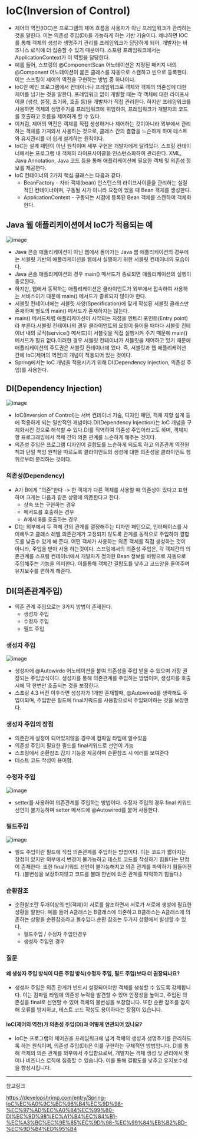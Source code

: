 # IoC(Inversion of Control)
- 제어의 역전(IOC)은 프로그램의 제어 흐름을 사용자가 아닌 프레임워크가 관리하는 것을 말한다. 이는 의존성 주입(DI)을 가능하게 하는 기반 기술이다. 왜냐하면 IOC를 통해 객체의 생성과 생명주기 관리를 프레임워크가 담당하게 되어, 개발자는 비즈니스 로직에 더 집중할 수 있기 때문이다. 스프링 프레임워크에서는 ApplicationContext가 이 역할을 담당한다.
- 예를 들어, 스프링의 @ComponentScan 어노테이션은 지정된 패키지 내의 @Component 어노테이션이 붙은 클래스를 자동으로 스캔하고 빈으로 등록한다. 이는 스프링이 제어의 역전을 구현하는 방법 중 하나이다.
- IoC란 메인 프로그램에서 컨테이너나 프레임워크로 객체와 객체의 의존성에 대한 제어를 넘기는 것을 말한다. 프레임워크 없이 개발할 때는 각 객체에 대한 라이프사이클 (생성, 설정, 초기화, 호출 등)을 개발자가 직접 관리한다. 하지만 프레임워크를 사용하면 객체의 생명주기를 프레임워크에 위임하여, 프레임워크가 개발자의 코드를 호출하고 흐름을 제어하게 할 수 있다.
- 이처럼, 제어의 역전은 객체를 직접 생성하거나 제어하는 것이아니라 외부에서 관리하는 객체를 가져와서 사용하는 것으로, 클레스 간의 결합을 느슨하게 하여 테스트와 유지관리를 더 쉽게 설계하는 원칙이다.
- IoC는 설계 패턴이 아닌 원칙이며 세부 구현은 개발자에게 달려있다. 스프링 컨테이너에서는 프로그램 내 객체의 라이프사이클을 인스턴스화하여 관리한다. XML, Java Annotation, Java 코드 등을 통해 애플리케이션에 필요한 객체 및 의존성 정보를 제공한다.
- IoC 컨테이너의 2가지 핵심 클래스는 다음과 같다.   
    - BeanFactory - 자바 객체(bean) 인스턴스의 라이프사이클을 관리하는 실질적인 컨테이너이며, 구동될 시가 아니라 요청이 있을 때 Bean 객체를 생성한다.
    - ApplicationContext - 구동되는 시점에 등록된 Bean 객체를 스캔하여 객체화한다.

## Java 웹 애플리케이션에서 IoC가 적용되는 예
![image](https://github.com/user-attachments/assets/39ec9ec3-eb33-46a2-9dc8-10d1d3f59d3c)

- Java 콘솔 애플리케이션이 아닌 웹에서 돌아가는 Java 웹 애플리케이션의 경우에는 서블릿 기반의 애플리케이션을 웹에서 실행하기 위한 서블릿 컨테이너의 모습이다.
- Java 콘솔 애플리케이션의 경우 main() 메서드가 종료되면 애플리케이션의 실행이 종료된다.
- 하지만, 웹에서 동작하는 애플리케이션은 클라이언트가 외부에서 접속하여 사용하는 서비스이기 때문에 main() 메서드가 종료되지 않아야 한다.
- 서블릿 컨테이너에는 서블릿 사양(Specification)에 맞게 작성된 서블릿 클래스만 존재하며 별도의 main() 메서드가 존재하지는 않는다.
- main() 메서드처럼 애플리케이션이 시작되는 지점을 엔트리 포인트(Entry point)라 부른다.서블릿 컨테이너의 경우 클라이언트의 요청이 들어올 때마다 서블릿 컨테이너 내의 로직(service() 메서드)이 서블릿을 직접 실행시켜 주기 때문에 main() 메서드가 필요 없다.이러한 경우 서블릿 컨테이너가 서블릿을 제어하고 있기 때문에 애플리케이션의 주도권은 서블릿 컨테이너에 있다. 즉, 서블릿과 웹 애플리케이션 간에 IoC(제어의 역전)의 개념이 적용되어 있는 것이다.
- Spring에서는 IoC 개념을 적용시키기 위해 DI(Dependency Injection, 의존성 주입)를 사용한다.
 
## DI(Dependency Injection)
![image](https://github.com/user-attachments/assets/bd1b8208-94bf-431e-8b52-f09226e35840)

- IoC(Inversion of Control)는 서버 컨테이너 기술, 디자인 패턴, 객체 지향 설계 등에 적용하게 되는 일반적인 개념이다.DI(Dependency Injection)는 IoC 개념을 구체화시킨 것으로 해석할 수 있다.DI를 직역하여 의존성 주입이라고도 하며, 객체지향 프로그래밍에서 객체 간의 의존 관계를 느슨하게 해주는 것이다.
- 의존성 주입은 프로그램 디자인이 결합도를 느슨하게 되도록 하고 의존관계 역전원칙과 단일 책임 원칙을 따르도록 클라이언트의 생성에 대한 의존성을 클라이언트 행위로부터 분리하는 것이다.

### 의존성(Dependency)
- A가 B에게 "의존"한다 -> 한 객체가 다른 객체를 사용할 때 의존성이 있다고 표현하며 크게는 다음과 같은 상황에 의존한다고 한다.
    - 상속 또는 구현하는 경우
    - 메서드를 호출하는 경우
    - A에서 B를 호출하는 경우
- DI는 외부에서 두 객체 간의 관계를 결정해주는 디자인 패턴으로, 인터페이스를 사이에두고 클래스 레벨 의존관계가 고정되지 않도록 관계를 동적으로 주입하여 결합도를 낮출수 있게 해 준다. 어떤 객체가 사용하는 의존 객체를 직접 생성하는 것이 아니라, 주입을 받아 사용 하는것이다. 스프링에서의 의존성 주입은, 각 객체간의 의존관계를 스프링 컨테이너에서 개발자가 정의한 Bean 정보를 바탕으로 자동으로 주입해주는 기능을 의미한다. 이를통해 객체간 결합도를 낮추고 코드양을 줄여주며 유지보수를 편하게 해준다.

## DI(의존관계주입)
- 의존 관계 주입으로는 3가지 방법이 존재한다.
    - 생성자 주입
    - 수정자 주입
    - 필드 주입

### 생성자 주입
![image](https://github.com/user-attachments/assets/30962906-ebd6-4df2-937f-98b2f02e5f25)
- 생성자에 @Autowirde 어노테이션을 붙여 의존성을 주입 받을 수 있으며 가장 권장되는 주입방식이다. 생성자를 통해 의존관계를 주입하는 방법이며, 생성자를 호출 시에 딱 한번만 호출되는 것을 보장한다.
- 스프링 4.3 버전 이후라면 생성자가 1개만 존재할때, @Autowired를 생략해도 주입이되며, 주입받은 필드에 final키워드를 사용함으로써 주입돼야하는 것을 보장한다.

### 생성자 주입의 장점
- 의존관계 설정이 되어있지않을 경우에 컴파일 타임에 알수있음
- 의존성 주입이 필요한 필드를 final키워드로 선언이 가능
- 스프링에서 순환참조 감지 기능을 제공하며 순환참조 시 에러를 보여준다
- 테스트 코드 작성이 용이함.

### 수정자 주입
![image](https://github.com/user-attachments/assets/3f67bd27-7569-4397-b4aa-47489b66d516)

- setter를 사용하여 의존관계를 주입하는 방법이다. 수정자 주입의 경우 final 키워드 선언이 불가능하며 setter 메서드에 @Autowired를 붙어 사용한다.

### 필드주입
![image](https://github.com/user-attachments/assets/99d9f792-14cd-4961-9855-1144cb5ba38a)

- 필드 주입이란 필드에 직접 의존관계를 주입하는 방법이다. 이는 코드가 짧아지는 장점이 있지만 외부에서 변경이 불가능하고 테스트 코드를 작성하기 힘들다는 단점이 존재한다. 또한 final키워드 선언이 불가능해지고 의존 관계를 파악하기 힘들어진다. (불변성을 보장하지않고 코드를 볼떄 한번에 의존 관계를 파악하기 힘들다.)

### 순환참조
- 순환참조란 두개이상의 빈(객체)이 서로를 참조하면서 서로가 서로에 생성에 필요한 상황을 말한다. 예를 들어 A클래스는 B클래스에 의존하고 B클래스는 A클래스에 의존하는 상황을 순환참조라고 볼수있다.순환 참조는 두가지 상황에서 발생할 수 있다.
    - 필드주입 / 수정자 주입인경우
    - 생성자 주입인 경우


### 질문
#### 왜 생성자 주입 방식이 다른 주입 방식(수정자 주입, 필드 주입)보다 더 권장되나요?
- 생성자 주입은 의존 관계가 반드시 설정되어야만 객체를 생성할 수 있도록 강제합니다. 이는 컴파일 타임에 의존성 누락을 발견할 수 있어 안정성을 높이고, 주입된 의존성을 final로 선언할 수 있어 객체의 불변성을 보장합니다. 또한 순환 참조를 감지해 오류를 방지하고, 테스트 코드 작성도 용이하다는 장점이 있습니다.

#### IoC(제어의 역전)가 의존성 주입(DI)과 어떻게 연관되어 있나요?
- IoC는 프로그램의 제어권을 프레임워크에 넘겨 객체의 생성과 생명주기를 관리하도록 하는 원칙이며, 의존성 주입(DI)은 이를 구현하는 구체적인 방법입니다. DI를 통해 객체의 의존 관계를 외부에서 주입함으로써, 개발자는 객체 생성 및 관리에서 벗어나 비즈니스 로직에 집중할 수 있습니다. 이를 통해 결합도를 낮추고 유지보수성을 향상시킵니다.

---
참고링크

https://developshrimp.com/entry/Spring-IoC%EC%A0%9C%EC%96%B4%EC%9D%98-%EC%97%AD%EC%A0%84%EC%99%80-DI%EC%9D%98%EC%A1%B4%EC%84%B1-%EC%A3%BC%EC%9E%85%EC%9D%98-%EC%99%84%EB%B2%BD-%EC%9D%B4%ED%95%B4